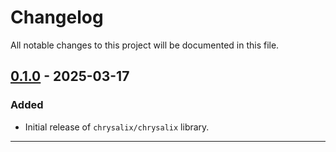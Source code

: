 # Changelog

All notable changes to this project will be documented in this file.

## [0.1.0] - 2025-03-17
### Added
- Initial release of `chrysalix/chrysalix` library.

---

[Unreleased]: https://github.com/doguabaris/Chrysalix/compare/v0.1.0...HEAD
[0.1.0]: https://github.com/doguabaris/Chrysalix/releases/tag/v0.1.0
